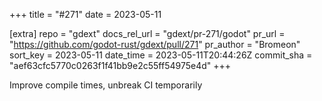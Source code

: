 +++
title = "#271"
date = 2023-05-11

[extra]
repo = "gdext"
docs_rel_url = "gdext/pr-271/godot"
pr_url = "https://github.com/godot-rust/gdext/pull/271"
pr_author = "Bromeon"
sort_key = 2023-05-11
date_time = 2023-05-11T20:44:26Z
commit_sha = "aef63cfc5770c0263f1f41bb9e2c55ff54975e4d"
+++

Improve compile times, unbreak CI temporarily
